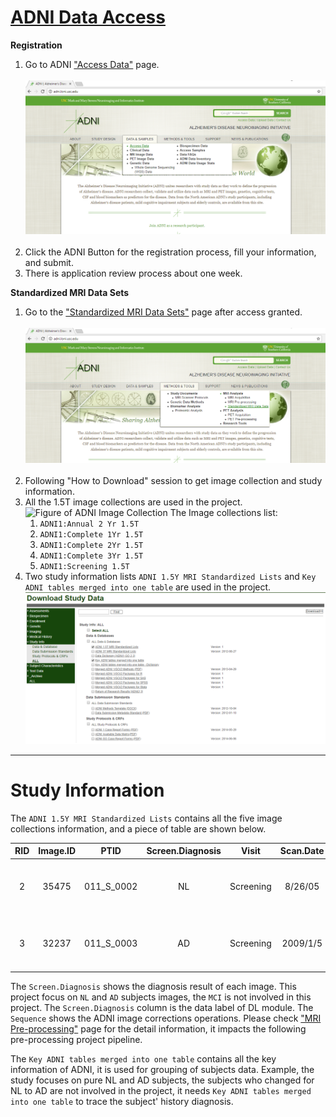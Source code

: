 # [ADNI Data Access](http://adni.loni.usc.edu/)
**Registration**<br>
1. Go to ADNI ["Access Data"](http://adni.loni.usc.edu/data-samples/access-data/) page. <br><br>
![Figure of Access ADNI](images/sc_adni_access1_en.png)<br><br>
2. Click the ADNI Button for the registration process, fill your information, and submit.
3. There is application review process about one week.

**Standardized MRI Data Sets**<br>
1. Go to the ["Standardized MRI Data Sets"](http://adni.loni.usc.edu/methods/mri-analysis/adni-standardized-data/) page after access granted.<br><br>
![Figure of Standardized MRI Data](images/sc_adni_download1_en.png)<br><br>
2. Following "How to Download" session to get image collection and study information.
3. All the 1.5T image collections are used in the project.
![Figure of ADNI Image Collection
](images/sc_adni_download2_en.png)
The Image collections list:
   1. `ADNI1:Annual 2 Yr 1.5T`
   1. `ADNI1:Complete 1Yr 1.5T`
   1. `ADNI1:Complete 2Yr 1.5T`
   1. `ADNI1:Complete 3Yr 1.5T`
   1. `ADNI1:Screening 1.5T`
4. Two study information lists `ADNI 1.5Y MRI Standardized Lists` and `Key ADNI tables merged into one table` are used in the project.
![Figure of ADNI Study Info](images/sc_adni_download3_en.png)

----

# Study Information
The `ADNI 1.5Y MRI Standardized Lists` contains all the five image collections information, and a piece of table are shown below.

|RID|Image.ID|PTID|Screen.Diagnosis|Visit|Scan.Date|Sequence|Study.ID|Series.ID|
|:----:|:----:|:----:|:----:|:----:|:----:|:----:|:----:|:----:|
|2|35475|011_S_0002|NL|Screening|8/26/05|MPR; GradWarp; B1 Correction; N3; Scaled|1945|9107|
|3|32237|011_S_0003|AD|Screening|2009/1/5|MPR-R; GradWarp; B1 Correction; N3; Scaled|1948|9127|

The `Screen.Diagnosis` shows the diagnosis result of each image. This project focus on `NL` and `AD` subjects images, the `MCI` is not involved in this project. The `Screen.Diagnosis` column is the data label of DL module. The `Sequence` shows the ADNI image corrections operations. Please check ["MRI Pre-processing"](http://adni.loni.usc.edu/methods/mri-analysis/mri-pre-processing/) page for the detail information, it impacts the following pre-processing project pipeline.

The `Key ADNI tables merged into one table` contains all the key information of ADNI, it is used for grouping of subjects data. Example, the study focuses on pure NL and AD subjects, the subjects who changed for NL to AD are not involved in the project, it needs `Key ADNI tables merged into one table` to trace the subject' history diagnosis.
